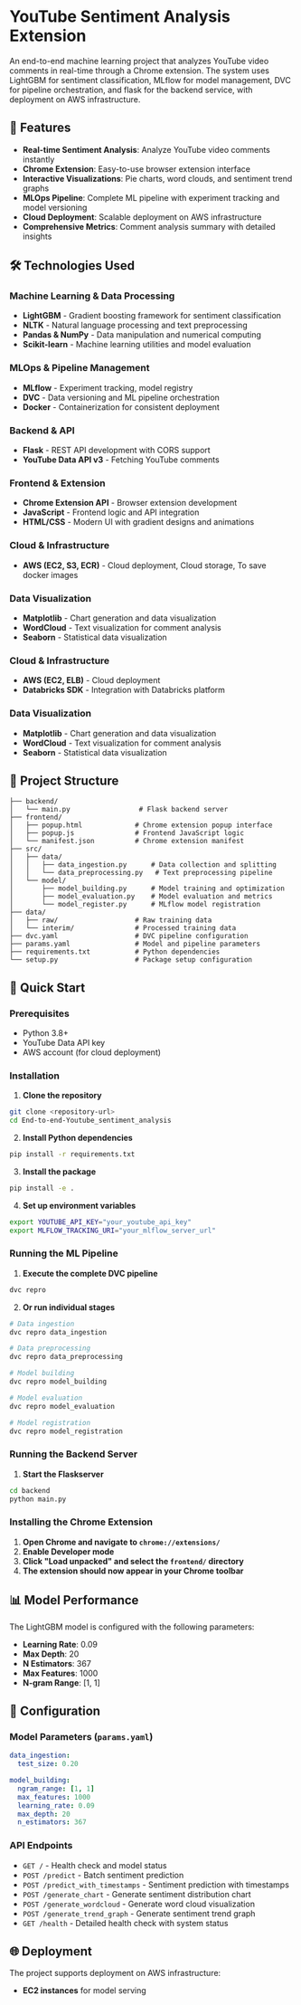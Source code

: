 # YouTube Sentiment Analysis Extension

An end-to-end machine learning project that analyzes YouTube video comments in real-time through a Chrome extension. The system uses LightGBM for sentiment classification, MLflow for model management, DVC for pipeline orchestration, and flask for the backend service, with deployment on AWS infrastructure.

## 🚀 Features

- **Real-time Sentiment Analysis**: Analyze YouTube video comments instantly
- **Chrome Extension**: Easy-to-use browser extension interface
- **Interactive Visualizations**: Pie charts, word clouds, and sentiment trend graphs
- **MLOps Pipeline**: Complete ML pipeline with experiment tracking and model versioning
- **Cloud Deployment**: Scalable deployment on AWS infrastructure
- **Comprehensive Metrics**: Comment analysis summary with detailed insights

## 🛠️ Technologies Used

### Machine Learning & Data Processing
- **LightGBM** - Gradient boosting framework for sentiment classification
- **NLTK** - Natural language processing and text preprocessing
- **Pandas & NumPy** - Data manipulation and numerical computing
- **Scikit-learn** - Machine learning utilities and model evaluation

### MLOps & Pipeline Management
- **MLflow** - Experiment tracking, model registry
- **DVC** - Data versioning and ML pipeline orchestration
- **Docker** - Containerization for consistent deployment

### Backend & API
- **Flask** - REST API development with CORS support
- **YouTube Data API v3** - Fetching YouTube comments

### Frontend & Extension
- **Chrome Extension API** - Browser extension development
- **JavaScript** - Frontend logic and API integration
- **HTML/CSS** - Modern UI with gradient designs and animations

### Cloud & Infrastructure
- **AWS (EC2, S3, ECR)** - Cloud deployment, Cloud storage, To save docker images

### Data Visualization
- **Matplotlib** - Chart generation and data visualization
- **WordCloud** - Text visualization for comment analysis
- **Seaborn** - Statistical data visualization


### Cloud & Infrastructure
- **AWS (EC2, ELB)** - Cloud deployment
- **Databricks SDK** - Integration with Databricks platform

### Data Visualization
- **Matplotlib** - Chart generation and data visualization
- **WordCloud** - Text visualization for comment analysis
- **Seaborn** - Statistical data visualization

## 📂 Project Structure

```
├── backend/
│   └── main.py                 # Flask backend server
├── frontend/
│   ├── popup.html             # Chrome extension popup interface
│   ├── popup.js               # Frontend JavaScript logic
│   └── manifest.json          # Chrome extension manifest
├── src/
│   ├── data/
│   │   ├── data_ingestion.py      # Data collection and splitting
│   │   └── data_preprocessing.py   # Text preprocessing pipeline
│   └── model/
│       ├── model_building.py      # Model training and optimization
│       ├── model_evaluation.py    # Model evaluation and metrics
│       └── model_register.py      # MLflow model registration
├── data/
│   ├── raw/                   # Raw training data
│   └── interim/               # Processed training data
├── dvc.yaml                   # DVC pipeline configuration
├── params.yaml                # Model and pipeline parameters
├── requirements.txt           # Python dependencies
└── setup.py                   # Package setup configuration
```

## 🚀 Quick Start

### Prerequisites
- Python 3.8+
- YouTube Data API key
- AWS account (for cloud deployment)

### Installation

1. **Clone the repository**
```bash
git clone <repository-url>
cd End-to-end-Youtube_sentiment_analysis
```

2. **Install Python dependencies**
```bash
pip install -r requirements.txt
```

3. **Install the package**
```bash
pip install -e .
```

4. **Set up environment variables**
```bash
export YOUTUBE_API_KEY="your_youtube_api_key"
export MLFLOW_TRACKING_URI="your_mlflow_server_url"
```

### Running the ML Pipeline

1. **Execute the complete DVC pipeline**
```bash
dvc repro
```

2. **Or run individual stages**
```bash
# Data ingestion
dvc repro data_ingestion

# Data preprocessing
dvc repro data_preprocessing

# Model building
dvc repro model_building

# Model evaluation
dvc repro model_evaluation

# Model registration
dvc repro model_registration
```

### Running the Backend Server

1. **Start the Flaskserver**
```bash
cd backend
python main.py
```

### Installing the Chrome Extension

1. **Open Chrome and navigate to `chrome://extensions/`**
2. **Enable Developer mode**
3. **Click "Load unpacked" and select the `frontend/` directory**
4. **The extension should now appear in your Chrome toolbar**

## 📊 Model Performance

The LightGBM model is configured with the following parameters:
- **Learning Rate**: 0.09
- **Max Depth**: 20
- **N Estimators**: 367
- **Max Features**: 1000
- **N-gram Range**: [1, 1]

## 🔧 Configuration

### Model Parameters (`params.yaml`)
```yaml
data_ingestion:
  test_size: 0.20

model_building:
  ngram_range: [1, 1]  
  max_features: 1000
  learning_rate: 0.09
  max_depth: 20
  n_estimators: 367
```

### API Endpoints
- `GET /` - Health check and model status
- `POST /predict` - Batch sentiment prediction
- `POST /predict_with_timestamps` - Sentiment prediction with timestamps
- `POST /generate_chart` - Generate sentiment distribution chart
- `POST /generate_wordcloud` - Generate word cloud visualization
- `POST /generate_trend_graph` - Generate sentiment trend graph
- `GET /health` - Detailed health check with system status

## 🌐 Deployment

The project supports deployment on AWS infrastructure:
- **EC2 instances** for model serving


